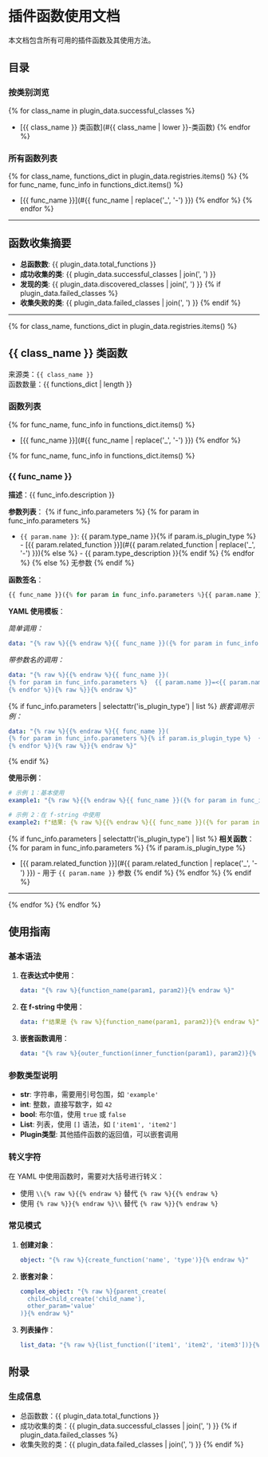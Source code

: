 # 插件函数使用文档

本文档包含所有可用的插件函数及其使用方法。

## 目录

### 按类别浏览
{% for class_name in plugin_data.successful_classes %}
- [{{ class_name }} 类函数](#{{ class_name | lower }}-类函数)
{% endfor %}

### 所有函数列表
{% for class_name, functions_dict in plugin_data.registries.items() %}
{% for func_name, func_info in functions_dict.items() %}
- [{{ func_name }}](#{{ func_name | replace('_', '-') }})
{% endfor %}
{% endfor %}

---

## 函数收集摘要

- **总函数数**: {{ plugin_data.total_functions }}
- **成功收集的类**: {{ plugin_data.successful_classes | join(', ') }}
- **发现的类**: {{ plugin_data.discovered_classes | join(', ') }}
{% if plugin_data.failed_classes %}
- **收集失败的类**: {{ plugin_data.failed_classes | join(', ') }}
{% endif %}

---

{% for class_name, functions_dict in plugin_data.registries.items() %}
## {{ class_name }} 类函数

来源类：`{{ class_name }}`  
函数数量：{{ functions_dict | length }}

### 函数列表
{% for func_name, func_info in functions_dict.items() %}
- [{{ func_name }}](#{{ func_name | replace('_', '-') }})
{% endfor %}

{% for func_name, func_info in functions_dict.items() %}
<a id="{{ func_name | replace('_', '-') }}"></a>
### {{ func_name }}

**描述**：{{ func_info.description }}

**参数列表**：
{% if func_info.parameters %}
{% for param in func_info.parameters %}
- `{{ param.name }}`: {{ param.type_name }}{% if param.is_plugin_type %} - [{{ param.related_function }}](#{{ param.related_function | replace('_', '-') }}){% else %} - {{ param.type_description }}{% endif %}
{% endfor %}
{% else %}
无参数
{% endif %}

**函数签名**：
```python
{{ func_name }}({% for param in func_info.parameters %}{{ param.name }}{% if param.is_plugin_type %}: {{ param.related_function }}{% else %}: {{ param.type_name }}{% endif %}{% if not loop.last %}, {% endif %}{% endfor %})
```

**YAML 使用模板**：

*简单调用：*
```yaml
data: "{% raw %}{{% endraw %}{{ func_name }}({% for param in func_info.parameters %}<{{ param.name }}_value>{% if not loop.last %}, {% endif %}{% endfor %}){% raw %}}{% endraw %}"
```

*带参数名的调用：*
```yaml
data: "{% raw %}{{% endraw %}{{ func_name }}(
{% for param in func_info.parameters %}  {{ param.name }}=<{{ param.name }}_value>{% if not loop.last %},{% endif %}
{% endfor %}){% raw %}}{% endraw %}"
```

{% if func_info.parameters | selectattr('is_plugin_type') | list %}
*嵌套调用示例：*
```yaml
data: "{% raw %}{{% endraw %}{{ func_name }}(
{% for param in func_info.parameters %}{% if param.is_plugin_type %}  {{ param.name }}={{ param.related_function }}(<nested_params>){% else %}  {{ param.name }}=<{{ param.name }}_value>{% endif %}{% if not loop.last %},{% endif %}
{% endfor %}){% raw %}}{% endraw %}"
```
{% endif %}

**使用示例**：
```yaml
# 示例 1：基本使用
example1: "{% raw %}{{% endraw %}{{ func_name }}({% for param in func_info.parameters %}{% if param.type_name == 'str' %}'example_{{ param.name }}'{% elif param.type_name == 'int' %}0{% elif param.type_name == 'bool' %}false{% elif param.type_name == 'List' %}[]{% elif param.is_plugin_type %}{{ param.related_function }}(){% else %}'{{ param.name }}_value'{% endif %}{% if not loop.last %}, {% endif %}{% endfor %}){% raw %}}{% endraw %}"

# 示例 2：在 f-string 中使用
example2: f"结果: {% raw %}{{% endraw %}{{ func_name }}({% for param in func_info.parameters %}{% if param.type_name == 'str' %}'demo'{% elif param.type_name == 'int' %}1{% elif param.type_name == 'bool' %}true{% elif param.type_name == 'List' %}['item1', 'item2']{% elif param.is_plugin_type %}{{ param.related_function }}(){% else %}'demo'{% endif %}{% if not loop.last %}, {% endif %}{% endfor %}){% raw %}}{% endraw %}"
```

{% if func_info.parameters | selectattr('is_plugin_type') | list %}
**相关函数**：
{% for param in func_info.parameters %}
{% if param.is_plugin_type %}
- [{{ param.related_function }}](#{{ param.related_function | replace('_', '-') }}) - 用于 `{{ param.name }}` 参数
{% endif %}
{% endfor %}
{% endif %}

---
{% endfor %}
{% endfor %}

## 使用指南

### 基本语法

1. **在表达式中使用**：
   ```yaml
   data: "{% raw %}{function_name(param1, param2)}{% endraw %}"
   ```

2. **在 f-string 中使用**：
   ```yaml
   data: f"结果是 {% raw %}{function_name(param1, param2)}{% endraw %}"
   ```

3. **嵌套函数调用**：
   ```yaml
   data: "{% raw %}{outer_function(inner_function(param1), param2)}{% endraw %}"
   ```

### 参数类型说明

- **str**: 字符串，需要用引号包围，如 `'example'`
- **int**: 整数，直接写数字，如 `42`
- **bool**: 布尔值，使用 `true` 或 `false`
- **List**: 列表，使用 `[]` 语法，如 `['item1', 'item2']`
- **Plugin类型**: 其他插件函数的返回值，可以嵌套调用

### 转义字符

在 YAML 中使用函数时，需要对大括号进行转义：
- 使用 `\\{% raw %}{{% endraw %}` 替代 `{% raw %}{{% endraw %}`
- 使用 `{% raw %}}{% endraw %}\\` 替代 `{% raw %}}{% endraw %}`

### 常见模式

1. **创建对象**：
   ```yaml
   object: "{% raw %}{create_function('name', 'type')}{% endraw %}"
   ```

2. **嵌套对象**：
   ```yaml
   complex_object: "{% raw %}{parent_create(
     child=child_create('child_name'),
     other_param='value'
   )}{% endraw %}"
   ```

3. **列表操作**：
   ```yaml
   list_data: "{% raw %}{list_function(['item1', 'item2', 'item3'])}{% endraw %}"
   ```

## 附录

### 生成信息

- 总函数数：{{ plugin_data.total_functions }}
- 成功收集的类：{{ plugin_data.successful_classes | join(', ') }}
{% if plugin_data.failed_classes %}
- 收集失败的类：{{ plugin_data.failed_classes | join(', ') }}
{% endif %}

